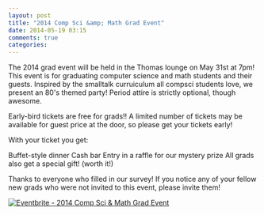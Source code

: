 ```yaml
---
layout: post
title: "2014 Comp Sci &amp; Math Grad Event"
date: 2014-05-19 03:15
comments: true
categories: 
---
```

The 2014 grad event will be held in the Thomas lounge on May 31st at 7pm! This event is for graduating computer science and math students and their guests. Inspired by the smalltalk curruiculum all compsci students love, we present an 80's themed party! Period attire is strictly optional, though awesome.

Early-bird tickets are free for grads!! A limited number of tickets may be available for guest price at the door, so please get your tickets early!

With your ticket you get:

Buffet-style dinner
Cash bar
Entry in a raffle for our mystery prize
All grads also get a special gift! (worth it!)

Thanks to everyone who filled in our survey! If you notice any of your fellow new grads who were not invited to this event, please invite them!

<a href="https://www.eventbrite.com/e/2014-comp-sci-math-grad-event-tickets-11676557899?ref=ebtnebtckt" target="_blank"><img src="https://www.eventbrite.com/custombutton?eid=11676557899" alt="Eventbrite - 2014 Comp Sci &amp; Math Grad Event" /></a>
